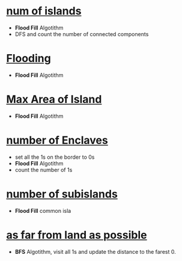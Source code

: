 # [num of islands](https://leetcode.com/problems/number-of-islands/) 
- **Flood Fill** Algotithm  
- DFS and count the number of connected components  

# [Flooding](https://leetcode.com/problems/flood-fill/) 
- **Flood Fill** Algotithm 


# [Max Area of Island](https://leetcode.com/problems/max-area-of-island/)
- **Flood Fill** Algotithm

# [number of Enclaves](https://leetcode.com/problems/number-of-enclaves/)
- set all the 1s on the border to 0s
- **Flood Fill** Algotithm
- count the number of 1s 

# [number of subislands](https://leetcode.com/problems/number-of-sub-islands/)
- **Flood Fill** common isla 

# [as far from land as possible](https://leetcode.com/problems/as-far-from-land-as-possible/) 
- **BFS** Algotithm, visit all 1s and update the distance to the farest 0.